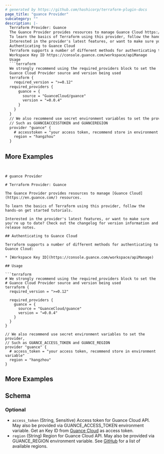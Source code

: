 ```yaml
---
# generated by https://github.com/hashicorp/terraform-plugin-docs
page_title: "guance Provider"
subcategory: ""
description: |-
  Terraform Provider: Guance
  The Guance Provider provides resources to manage Guance Cloud https://en.guance.com/ resources.
  To learn the basics of Terraform using this provider, follow the hands-on get started tutorials.
  Interested in the provider's latest features, or want to make sure you're up to date? Check out the changelog for version information and release notes.
  Authenticating to Guance Cloud
  Terraform supports a number of different methods for authenticating to Guance Cloud:
  Workspace Key ID https://console.guance.com/workspace/apiManage
  Usage
  ```terraform
  We strongly recommend using the required_providers block to set the
  Guance Cloud Provider source and version being used
  terraform {
    required_version = ">=0.12"
  required_providers {
      guance = {
        source = "GuanceCloud/guance"
        version = "=0.0.4"
      }
    }
  }
  // We also recommend use secret environment variables to set the provider,
  // Such as GUANCEACCESSTOKEN and GUANCEREGION
  provider "guance" {
    # accesstoken = "your access token, recommend store in environment variable"
    region = "hangzhou"
  }
  ```
  More Examples
---
```


# guance Provider

# Terraform Provider: Guance

The Guance Provider provides resources to manage [Guance Cloud](https://en.guance.com/) resources.

To learn the basics of Terraform using this provider, follow the hands-on get started tutorials.

Interested in the provider's latest features, or want to make sure you're up to date? Check out the changelog for version information and release notes.

## Authenticating to Guance Cloud

Terraform supports a number of different methods for authenticating to Guance Cloud:

* [Workspace Key ID](https://console.guance.com/workspace/apiManage)

## Usage

```terraform
# We strongly recommend using the required_providers block to set the
# Guance Cloud Provider source and version being used
terraform {
  required_version = ">=0.12"

  required_providers {
    guance = {
      source = "GuanceCloud/guance"
      version = "=0.0.4"
    }
  }
}

// We also recommend use secret environment variables to set the provider,
// Such as GUANCE_ACCESS_TOKEN and GUANCE_REGION
provider "guance" {
  # access_token = "your access token, recommend store in environment variable"
  region = "hangzhou"
}
```

## More Examples



<!-- schema generated by tfplugindocs -->
## Schema

### Optional

- `access_token` (String, Sensitive) Access token for Guance Cloud API. May also be provided via GUANCE_ACCESS_TOKEN environment variable. Get an Key ID from [Guance Cloud](https://console.guance.com/workspace/apiManage) as access token.
- `region` (String) Region for Guance Cloud API. May also be provided via GUANCE_REGION environment variable. See [GitHub](https://github.com/GuanceCloud/terraform-provider-guance) for a list of available regions.
